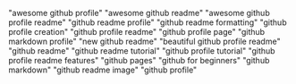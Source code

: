 "awesome github profile"
"awesome github readme"
"awesome github profile readme"
"github readme profile"
"github readme formatting"
"github profile creation"
"github profile readme"
"github profile page"
"github markdown profile"
"new github readme"
"beautiful github profile readme"
"github readme"
"github readme tutorial"
"github profile tutorial"
"github profile readme features"
"github pages"
"github for beginners"
"github markdown"
"github readme image"
"github profile"
